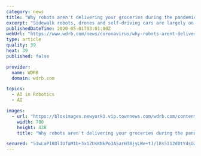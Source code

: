 ```yaml
---
category: news
title: "Why robots aren't delivering your groceries during the pandemic"
excerpt: "Sidewalk robots, drones and self-driving cars are largely on the sidelines as the pandemic spurs Americans to stay home and order everything online."
publishedDateTime: 2020-05-01T03:01:00Z
webUrl: "https://www.wdrb.com/news/coronavirus/why-robots-arent-delivering-your-groceries-during-the-pandemic/article_1d9711ec-8b58-11ea-80b1-f397aca75c10.html"
type: article
quality: 39
heat: 39
published: false

provider:
  name: WDRB
  domain: wdrb.com

topics:
  - AI in Robotics
  - AI

images:
  - url: "https://bloximages.newyork1.vip.townnews.com/wdrb.com/content/tncms/assets/v3/editorial/f/cc/fcc534b6-8b58-11ea-b1e8-4f995fcc486e/5eab929a3a895.image.jpg?resize=780%2C438"
    width: 780
    height: 438
    title: "Why robots aren't delivering your groceries during the pandemic"

secured: "51wLaP1KOlIUfaM1b+3x1ZUsKNkPo3A5arHT8jyLWe+tJ/l8s5I12d0tY4sG2LjBWjfGct3YIn695J+iMVMsOB/6kkA063m1e16/B7NhVHcqz30plReIVeBvFo/2P/C9JpFCHkgQigw+wr2io9hp2DFKzqx8Voz7uwgfxs26KJbVLs0BT2ZUVRx+Hki4mlOjQ4KC/32qnM5SO1qdhrJtHvKXX9IhCnzJ2TBXDwscfmVzVhuIfLNHutv89+EbOJ+vWgyUB4v+B2uRj82ksOE1uDXmOAioSkv98gCKx4wIrk/4N3px/eHbShFZGYp5xGehzbdUPC8C95li5luSPF/abbothYtDGpDk2ZMZ1K+fWVMBYDoHjaVxjCFth3zRpI1KaVKqoqRnVhRjDeeRSkGwrJy+FW5m0QrEKtDDGNLWpaLA5PeV9zz5l0s1pSz7AReUXce0QDUXT68wzbNgdCmVi7MR5VRHF0qYYoxxfFbAxhY=;tN3e0ch7IYJkZMcIuWsl6g=="
---
```


